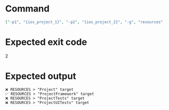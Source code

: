 # Command
```json
["-p1", "{ios_project_1}", "-p2", "{ios_project_2}", "-g", "resources", "-f", "console"]
```

# Expected exit code
2

# Expected output
```
❌ RESOURCES > "Project" target
✅ RESOURCES > "ProjectFramework" target
❌ RESOURCES > "ProjectTests" target
❌ RESOURCES > "ProjectUITests" target


```
